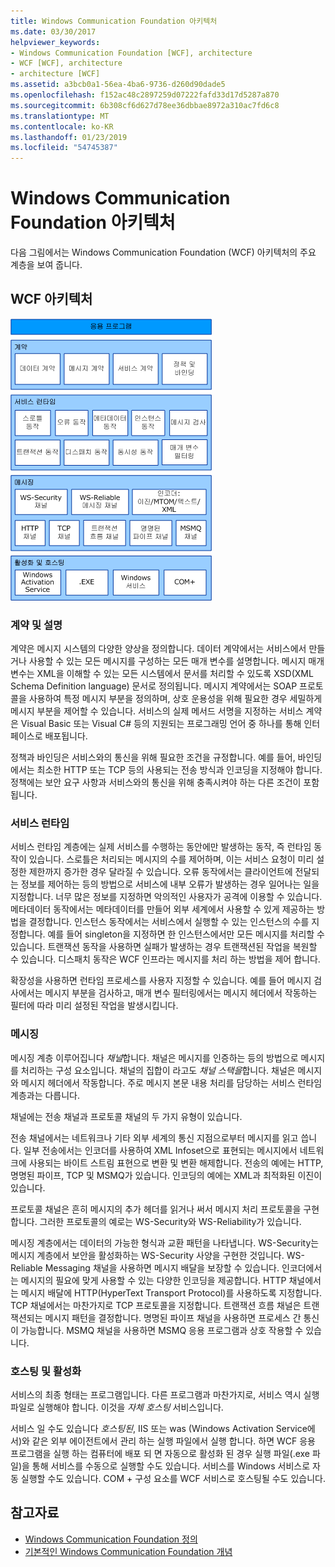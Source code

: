 ```yaml
---
title: Windows Communication Foundation 아키텍처
ms.date: 03/30/2017
helpviewer_keywords:
- Windows Communication Foundation [WCF], architecture
- WCF [WCF], architecture
- architecture [WCF]
ms.assetid: a3bcb0a1-56ea-4ba6-9736-d260d90dade5
ms.openlocfilehash: f152ac48c2897259d07222fafd33d17d5287a870
ms.sourcegitcommit: 6b308cf6d627d78ee36dbbae8972a310ac7fd6c8
ms.translationtype: MT
ms.contentlocale: ko-KR
ms.lasthandoff: 01/23/2019
ms.locfileid: "54745387"
---
```

# <a name="windows-communication-foundation-architecture"></a>Windows Communication Foundation 아키텍처
다음 그림에서는 Windows Communication Foundation (WCF) 아키텍처의 주요 계층을 보여 줍니다.  
  
## <a name="wcf-architecture"></a>WCF 아키텍처  
 ![WCF 아키텍처](../../../docs/framework/wcf/media/wcf-architecture.gif "WCF_Architecture")  
  
### <a name="contracts-and-descriptions"></a>계약 및 설명  
 계약은 메시지 시스템의 다양한 양상을 정의합니다. 데이터 계약에서는 서비스에서 만들거나 사용할 수 있는 모든 메시지를 구성하는 모든 매개 변수를 설명합니다. 메시지 매개 변수는 XML을 이해할 수 있는 모든 시스템에서 문서를 처리할 수 있도록 XSD(XML Schema Definition language) 문서로 정의됩니다. 메시지 계약에서는 SOAP 프로토콜을 사용하여 특정 메시지 부분을 정의하며, 상호 운용성을 위해 필요한 경우 세밀하게 메시지 부분을 제어할 수 있습니다. 서비스의 실제 메서드 서명을 지정하는 서비스 계약은 Visual Basic 또는 Visual C# 등의 지원되는 프로그래밍 언어 중 하나를 통해 인터페이스로 배포됩니다.  
  
 정책과 바인딩은 서비스와의 통신을 위해 필요한 조건을 규정합니다.  예를 들어, 바인딩에서는 최소한 HTTP 또는 TCP 등의 사용되는 전송 방식과 인코딩을 지정해야 합니다. 정책에는 보안 요구 사항과 서비스와의 통신을 위해 충족시켜야 하는 다른 조건이 포함됩니다.  
  
### <a name="service-runtime"></a>서비스 런타임  
 서비스 런타임 계층에는 실제 서비스를 수행하는 동안에만 발생하는 동작, 즉 런타임 동작이 있습니다. 스로틀은 처리되는 메시지의 수를 제어하며, 이는 서비스 요청이 미리 설정한 제한까지 증가한 경우 달라질 수 있습니다. 오류 동작에서는 클라이언트에 전달되는 정보를 제어하는 등의 방법으로 서비스에 내부 오류가 발생하는 경우 일어나는 일을 지정합니다. 너무 많은 정보를 지정하면 악의적인 사용자가 공격에 이용할 수 있습니다. 메타데이터 동작에서는 메타데이터를 만들어 외부 세계에서 사용할 수 있게 제공하는 방법을 결정합니다. 인스턴스 동작에서는 서비스에서 실행할 수 있는 인스턴스의 수를 지정합니다. 예를 들어 singleton을 지정하면 한 인스턴스에서만 모든 메시지를 처리할 수 있습니다. 트랜잭션 동작을 사용하면 실패가 발생하는 경우 트랜잭션된 작업을 복원할 수 있습니다. 디스패치 동작은 WCF 인프라는 메시지를 처리 하는 방법을 제어 합니다.  
  
 확장성을 사용하면 런타임 프로세스를 사용자 지정할 수 있습니다. 예를 들어 메시지 검사에서는 메시지 부분을 검사하고, 매개 변수 필터링에서는 메시지 헤더에서 작동하는 필터에 따라 미리 설정된 작업을 발생시킵니다.  
  
### <a name="messaging"></a>메시징  
 메시징 계층 이루어집니다 *채널*합니다. 채널은 메시지를 인증하는 등의 방법으로 메시지를 처리하는 구성 요소입니다. 채널의 집합이 라고도 *채널 스택을*합니다. 채널은 메시지와 메시지 헤더에서 작동합니다. 주로 메시지 본문 내용 처리를 담당하는 서비스 런타임 계층과는 다릅니다.  
  
 채널에는 전송 채널과 프로토콜 채널의 두 가지 유형이 있습니다.  
  
 전송 채널에서는 네트워크나 기타 외부 세계의 통신 지점으로부터 메시지를 읽고 씁니다. 일부 전송에서는 인코더를 사용하여 XML Infoset으로 표현되는 메시지에서 네트워크에 사용되는 바이트 스트림 표현으로 변환 및 변환 해제합니다. 전송의 예에는 HTTP, 명명된 파이프, TCP 및 MSMQ가 있습니다. 인코딩의 예에는 XML과 최적화된 이진이 있습니다.  
  
 프로토콜 채널은 흔히 메시지의 추가 헤더를 읽거나 써서 메시지 처리 프로토콜을 구현합니다. 그러한 프로토콜의 예로는 WS-Security와 WS-Reliability가 있습니다.  
  
 메시징 계층에서는 데이터의 가능한 형식과 교환 패턴을 나타냅니다. WS-Security는 메시지 계층에서 보안을 활성화하는 WS-Security 사양을 구현한 것입니다. WS-Reliable Messaging 채널을 사용하면 메시지 배달을 보장할 수 있습니다. 인코더에서는 메시지의 필요에 맞게 사용할 수 있는 다양한 인코딩을 제공합니다. HTTP 채널에서는 메시지 배달에 HTTP(HyperText Transport Protocol)를 사용하도록 지정합니다. TCP 채널에서는 마찬가지로 TCP 프로토콜을 지정합니다. 트랜잭션 흐름 채널은 트랜잭션되는 메시지 패턴을 결정합니다. 명명된 파이프 채널을 사용하면 프로세스 간 통신이 가능합니다. MSMQ 채널을 사용하면 MSMQ 응용 프로그램과 상호 작용할 수 있습니다.  
  
### <a name="hosting-and-activation"></a>호스팅 및 활성화  
 서비스의 최종 형태는 프로그램입니다. 다른 프로그램과 마찬가지로, 서비스 역시 실행 파일로 실행해야 합니다. 이것을 *자체 호스팅* 서비스입니다.  
  
 서비스 일 수도 있습니다 *호스팅된*, IIS 또는 was (Windows Activation Service에서)와 같은 외부 에이전트에서 관리 하는 실행 파일에서 실행 합니다. 하면 WCF 응용 프로그램을 실행 하는 컴퓨터에 배포 되 면 자동으로 활성화 된 경우 실행 파일(.exe 파일)을 통해 서비스를 수동으로 실행할 수도 있습니다. 서비스를 Windows 서비스로 자동 실행할 수도 있습니다. COM + 구성 요소를 WCF 서비스로 호스팅될 수도 있습니다.  
  
## <a name="see-also"></a>참고자료
- [Windows Communication Foundation 정의](../../../docs/framework/wcf/whats-wcf.md)
- [기본적인 Windows Communication Foundation 개념](../../../docs/framework/wcf/fundamental-concepts.md)
